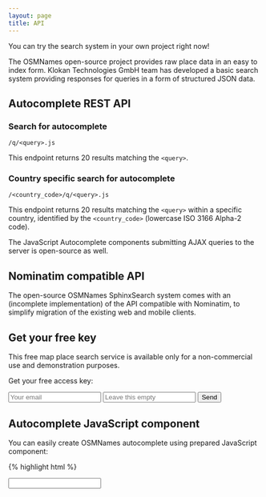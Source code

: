 ```yaml
---
layout: page
title: API
---
```


<div id="msg"></div>

You can try the search system in your own project right now!

The OSMNames open-source project provides raw place data in an easy to index form.
Klokan Technologies GmbH team has developed a basic search system providing responses for queries in a form of structured JSON data.

## Autocomplete REST API

### Search for autocomplete

 `/q/<query>.js`

This endpoint returns 20 results matching the `<query>`.

### Country specific search for autocomplete

`/<country_code>/q/<query>.js`

This endpoint returns 20 results matching the `<query>` within a specific country, identified by the `<country_code>` (lowercase ISO 3166 Alpha-2 code).

The JavaScript Autocomplete components submitting AJAX queries to the server is open-source as well.

## Nominatim compatible API

The open-source OSMNames SphinxSearch system comes with an (incomplete implementation) of the API compatible with Nominatim, to simplify migration of the existing web and mobile clients.

## Get your free key

This free map place search service is available only for a non-commercial use and demonstration purposes.

Get your free access key:

<form method="post" action="http://localhost/klokan/www.klokantech.com/maps/?next=http://osmnames.org/api" class="padt-1">
  <input type="email" name="email" class="input-text inline" placeholder="Your email">
  <input type="hidden" name="product" value="OSMNames">
  <input type="input" name="url" class="hidden" placeholder="Leave this empty">
  <input type="submit" value="Send" class="btn-gray-dark">
</form>

<script>
  var msg = getParam('msg');
  if(msg != null){
    var msgEl = document.getElementById('msg');
    msgEl.className = 'message success';
    msgEl.innerHTML = msg;
  }

  function getParam(name, url) {
    name = name.replace(/[\[\]]/g, '\\$&');
    var regex = new RegExp('[?&]' + name + '(=([^&#]*)|&|#|$)'),
        results = regex.exec(window.location.href);
    if (!results) return null;
    if (!results[2]) return '';
    return decodeURIComponent(results[2].replace(/\+/g, ' '));
  }
</script>

## Autocomplete JavaScript component

You can easily create OSMNames autocomplete using prepared JavaScript component:

{% highlight html %}
<html>
  <head>
    <script src="https://osmnames.org/api/v1/autocomplete.js"></script>
    <link href="https://osmnames.org/api/v1/autocomplete.css" rel="stylesheet" />
  </head>
  <body>
    <input autocomplete="off" id="search" type="text" />
    <script>
      var autocomplete = new kt.OsmNamesAutocomplete(
          'search', 'https://search.osmnames.org/', '{API_KEY}');
      // Replace {API_KEY} with your own key from https://osmnames.org/api

      autocomplete.registerCallback(function(item) {
        alert(JSON.stringify(item, ' ', 2));
      });
    </script>
  </body>
</html>
{% endhighlight %}

## Install the API server on your own computer

Please follow the tutorial in the [Documentation](http://osmnames.org/docs/) section.

Contact us if you are interested in a production deployment of the open source stack on your own hardware infrastructure.
